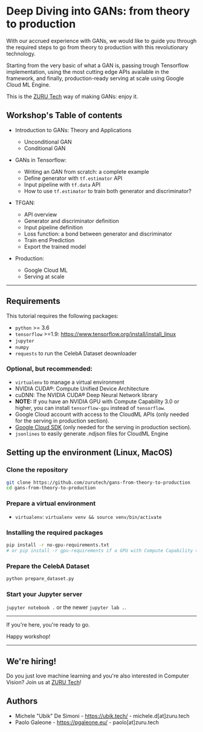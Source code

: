 # Deep Diving into GANs: from theory to production

With our accrued experience with GANs, we would like to guide you through the required steps to go from theory to production with this revolutionary technology.

Starting from the very basic of what a GAN is, passing trough Tensorflow implementation, using the most cutting edge APIs available in the framework, and finally, production-ready serving at scale using Google Cloud ML Engine.

This is the [ZURU Tech](https://zuru.tech/) way of making GANs: enjoy it.

## Workshop's Table of contents

- Introduction to GANs: Theory and Applications
    - Unconditional GAN
    - Conditional GAN

- GANs in Tensorflow:
    - Writing an GAN from scratch: a complete example
    - Define generator with `tf.estimator` API
    - Input pipeline with `tf.data` API
    - How to use `tf.estimator` to train both generator and discriminator?

- TFGAN:
    - API overview
    - Generator and discriminator definition
    - Input pipeline definition
    - Loss function: a bond between generator and discriminator
    - Train end Prediction
    - Export the trained model

- Production:
    - Google Cloud ML
    - Serving at scale

---

## Requirements

This tutorial requires the following packages:

- `python` >= 3.6
- `tensorflow` >=1.9: https://www.tensorflow.org/install/install_linux
- `jupyter`
- `numpy`
- `requests` to run the CelebA Dataset deownloader

### Optional, but recommended:

- `virtualenv` to manage a virtual environment
- NVIDIA CUDA®: Compute Unified Device Architecture
- cuDNN: The NVIDIA CUDA® Deep Neural Network library
- **NOTE:** If you have an NVIDIA GPU with Compute Capability 3.0 or higher, you can install `tensorflow-gpu` instead of `tensorflow`.
- Google Cloud account with access to the CloudML APIs (only needed for the serving in production section).
- [Google Cloud SDK](https://cloud.google.com/sdk/) (only needed for the serving in production section).
- `jsonlines` to easily generate .ndjson files for CloudML Engine

## Setting up the environment (Linux, MacOS)

### Clone the repository

```bash
git clone https://github.com/zurutech/gans-from-theory-to-production
cd gans-from-theory-to-production
```

### Prepare a virtual environment

- `virtualenv`: `virtualenv venv && source venv/bin/activate`

### Installing the required packages

```bash
pip install -r no-gpu-requirements.txt
# or pip install -r gpu-requirements if a GPU with Compute Capability >= 3.0 is present
```

### Prepare the CelebA Dataset

```bash
python prepare_dataset.py
```

### Start your Jupyter server

`jupyter notebook .` or the newer `jupyter lab .`.

---

If you're here, you're ready to go.

Happy workshop!

---

## We're hiring!

Do you just love machine learning and you're also interested in Computer Vision? Join us at [ZURU Tech](https://zuru.tech/)!

## Authors

- Michele "Ubik" De Simoni - https://ubik.tech/ - michele.d[at]zuru.tech
- Paolo Galeone - https://pgaleone.eu/ - paolo[at]zuru.tech
